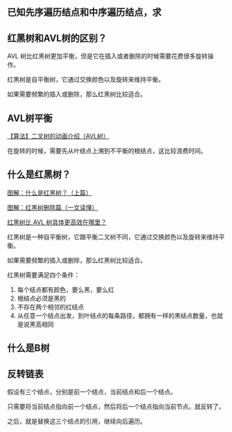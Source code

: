 ## 已知先序遍历结点和中序遍历结点，求

## 红黑树和AVL树的区别？
AVL 树比红黑树更加平衡，但是它在插入或者删除的时候需要花费很多旋转操作。

红黑树是自平衡树，它通过交换颜色以及旋转来维持平衡。

如果需要频繁的插入或删除，那么红黑树比较适合。

## AVL树平衡
[【算法】二叉树的动画介绍（AVL树）](https://www.bilibili.com/video/BV1L54y147zi)

在旋转的时候，需要先从叶结点上溯到不平衡的根结点，这比较浪费时间。

## 什么是红黑树？
[图解：什么是红黑树？（上篇）](https://mp.weixin.qq.com/s/DXh93cQaKRgsKccmoQOAjQ)

[图解：红黑树删除篇（一文读懂）](https://zhuanlan.zhihu.com/p/145006031)

[红黑树比 AVL 树具体更高效在哪里？](https://www.zhihu.com/question/19856999)

红黑树是一种自平衡树，它跟平衡二叉树不同，它通过交换颜色以及旋转来维持平衡。

如果需要频繁的插入或删除，那么红黑树比较适合。

红黑树需要满足四个条件：

1. 每个结点都有颜色，要么黑，要么红
2. 根结点必须是黑的
3. 不存在两个相邻的红结点
4. 从任意一个结点出发，到叶结点的每条路径，都拥有一样的黑结点数量，也就是说黑高相同


## 什么是B树


## 反转链表
假设有三个结点，分别是前一个结点，当前结点和后一个结点。

只需要将当前结点指向前一个结点，然后将后一个结点指向当前节点。就反转了。

之后，就是替换这三个结点的引用，继续向后遍历。
